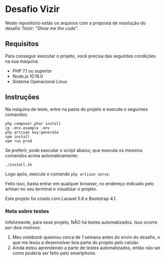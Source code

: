 # Desafio Vizir

Neste repositório estão os arquivos com a proposta de resolução do desafio Telzir: _"Show me the code"_.

## Requisitos

Para conseguir executar o projeto, você precisa das seguintes condições na sua máquina:

- PHP 7.1 ou superior
- Node.js 10.16.0
- Sistema Operacional Linux

## Instruções

Na máquina de teste, entre na pasta do projeto e execute o seguintes comandos:

```
php composer.phar install
cp .env.example .env
php artisan key:generate
npm install
npm run prod
```

Se preferir, pode executar o script abaixo, que executa os mesmos comandos acima automaticamente:

`./install.sh`

Logo após, execute o comando `php artisan serve`.

Feito isso, basta entrar em qualquer browser, no endereço indicado pelo artisan no seu terminal e visualizar o projeto.

Este projeto foi criado com Laravel 5.8 e Bootstrap 4.1.

### Nota sobre testes

Infelizmente, para esse projeto, NÃO há testes automatizados. Isso ocorre por dois motivos:

1. Meu notebook queimou cerca de 1 semana antes do envio do desafio, o que me levou a desenvolver boa parte do projeto pelo celular.
2. Ainda estou aprendendo a parte de testes automatizados, então não sei como poderia ser feito pelo smartphone.